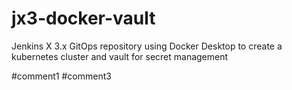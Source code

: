 # jx3-docker-vault

Jenkins X 3.x GitOps repository using Docker Desktop to create a kubernetes cluster and vault for secret management


#comment1
#comment3
